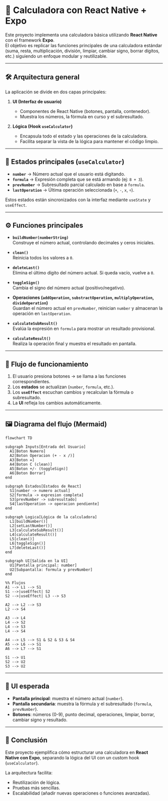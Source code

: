 # 📱 Calculadora con React Native + Expo

Este proyecto implementa una calculadora básica utilizando **React Native** con el framework **Expo**.  
El objetivo es replicar las funciones principales de una calculadora estándar (suma, resta, multiplicación, división, limpiar, cambiar signo, borrar dígitos, etc.) siguiendo un enfoque modular y reutilizable.

---

## 🛠️ Arquitectura general

La aplicación se divide en dos capas principales:

1. **UI (Interfaz de usuario)**  
   - Componentes de React Native (botones, pantalla, contenedor).  
   - Muestra los números, la fórmula en curso y el subresultado.  

2. **Lógica (Hook `useCalculator`)**  
   - Encapsula todo el estado y las operaciones de la calculadora.  
   - Facilita separar la vista de la lógica para mantener el código limpio.

---

## 🔑 Estados principales (`useCalculator`)

- **`number`** → Número actual que el usuario está digitando.  
- **`formula`** → Expresión completa que se está armando (ej: `8 + 3`).  
- **`prevNumber`** → Subresultado parcial calculado en base a `formula`.  
- **`lastOperation`** → Última operación seleccionada (`+`, `-`, `x`, `÷`).  

Estos estados están sincronizados con la interfaz mediante `useState` y `useEffect`.

---

## ⚙️ Funciones principales

- **`buildNumber(numberString)`**  
  Construye el número actual, controlando decimales y ceros iniciales.

- **`clean()`**  
  Reinicia todos los valores a `0`.

- **`deleteLast()`**  
  Elimina el último dígito del número actual. Si queda vacío, vuelve a `0`.

- **`toggleSign()`**  
  Cambia el signo del número actual (positivo/negativo).

- **Operaciones (`addOperation`, `substractOperation`, `multiplyOperation`, `divideOperation`)**  
  Guardan el número actual en `prevNumber`, reinician `number` y almacenan la operación en `lastOperation`.

- **`calculateSubResult()`**  
  Evalúa la expresión en `formula` para mostrar un resultado provisional.

- **`calculateResult()`**  
  Realiza la operación final y muestra el resultado en pantalla.

---

## 🔄 Flujo de funcionamiento

1. El usuario presiona botones → se llama a las funciones correspondientes.  
2. Los **estados** se actualizan (`number`, `formula`, etc.).  
3. Los **`useEffect`** escuchan cambios y recalculan la fórmula o subresultado.  
4. La **UI** refleja los cambios automáticamente.

---

## 🖼️ Diagrama del flujo (Mermaid)

```mermaid
flowchart TD

subgraph Inputs[Entrada del Usuario]
  A1[Boton Numero]
  A2[Boton Operacion (+ - x /)]
  A3[Boton =]
  A4[Boton C (clean)]
  A5[Boton +/- (toggleSign)]
  A6[Boton Borrar]
end

subgraph Estados[Estados de React]
  S1[number -> numero actual]
  S2[formula -> expresion completa]
  S3[prevNumber -> subresultado]
  S4[lastOperation -> operacion pendiente]
end

subgraph Logica[Lógica de la calculadora]
  L1[buildNumber()]
  L2[setLastNumber()]
  L3[calculateSubResult()]
  L4[calculateResult()]
  L5[clean()]
  L6[toggleSign()]
  L7[deleteLast()]
end

subgraph UI[Salida en la UI]
  U1[Pantalla principal: number]
  U2[Subpantalla: formula y prevNumber]
end

%% Flujos
A1 --> L1 --> S1
S1 -->|useEffect| S2
S2 -->|useEffect| L3 --> S3

A2 --> L2 --> S3
L2 --> S4

A3 --> L4
L4 --> S2
L4 --> S3
L4 --> S4

A4 --> L5 --> S1 & S2 & S3 & S4
A5 --> L6 --> S1
A6 --> L7 --> S1

S1 --> U1
S2 --> U2
S3 --> U2
```

---

## 📱 UI esperada

- **Pantalla principal**: muestra el número actual (`number`).  
- **Pantalla secundaria**: muestra la fórmula y el subresultado (`formula`, `prevNumber`).  
- **Botones**: números (0-9), punto decimal, operaciones, limpiar, borrar, cambiar signo y resultado.  

---

## 🚀 Conclusión

Este proyecto ejemplifica cómo estructurar una calculadora en **React Native con Expo**, separando la lógica del UI con un custom hook (`useCalculator`).  

La arquitectura facilita:  
- Reutilización de lógica.  
- Pruebas más sencillas.  
- Escalabilidad (añadir nuevas operaciones o funciones avanzadas).  
